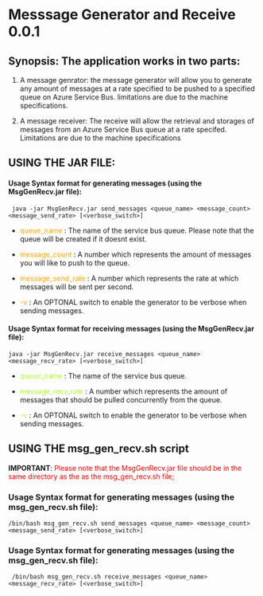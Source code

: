 # Messsage Generator and Receive 0.0.1

## Synopsis: The application works in two parts: 

  1. A message genrator: the message generator will allow you to generate any amount of messages at a rate specified to be pushed to a specified queue on Azure Service Bus. limitations are due to the machine specifications.
  
  2. A message receiver: The receive will allow the retrieval and storages of messages from an Azure Service Bus queue at a rate specifed. Limitations are due to the machine specifications 

## USING THE JAR FILE:

#### Usage Syntax format for generating messages (using the MsgGenRecv.jar file): 

``` java -jar MsgGenRecv.jar send_messages <queue_name> <message_count> <message_send_rate> [<verbose_switch>]```

* <span style="color:orange;">queue_name</span> :  The name of the service bus queue. Please note that the queue will be created if it doesnt exist.

* <span style="color:orange;">message_count</span> : A number which represents the amount of messages you will like to push to the queue.

* <span style="color:orange;">message_send_rate</span> : A number which represents the rate at which messages will be sent per second.

* <span style="color:orange;">-v</span> : An OPTONAL switch to enable the generator to be verbose when sending messages.

#### Usage Syntax format for receiving messages (using the MsgGenRecv.jar file): 

```java -jar MsgGenRecv.jar receive_messages <queue_name> <message_recv_rate> [<verbose_switch>]```

* <span style="color:	#ADFF2F;">queue_name</span> : The name of the service bus queue.

* <span style="color:	#ADFF2F;">message_recv_rate</span> : A number which represents the amount of messages that should be pulled concurrently from the queue.

* <span style="color:	#ADFF2F"> -v</span> : An OPTONAL switch to enable the generator to be verbose when sending messages.


## USING THE msg_gen_recv.sh script

**IMPORTANT**:  <span style="color:			#FF0000"> Please note that the MsgGenRecv.jar file should be in the same directory as the as the msg_gen_recv.sh file;</span>

### Usage Syntax format for generating messages (using the msg_gen_recv.sh file):
```/bin/bash msg_gen_recv.sh send_messages <queue_name> <message_count> <message_send_rate> [<verbose_switch>]```

### Usage Syntax format for generating messages (using the msg_gen_recv.sh file):
``` /bin/bash msg_gen_recv.sh receive_messages <queue_name> <message_recv_rate> [<verbose_switch>]```






